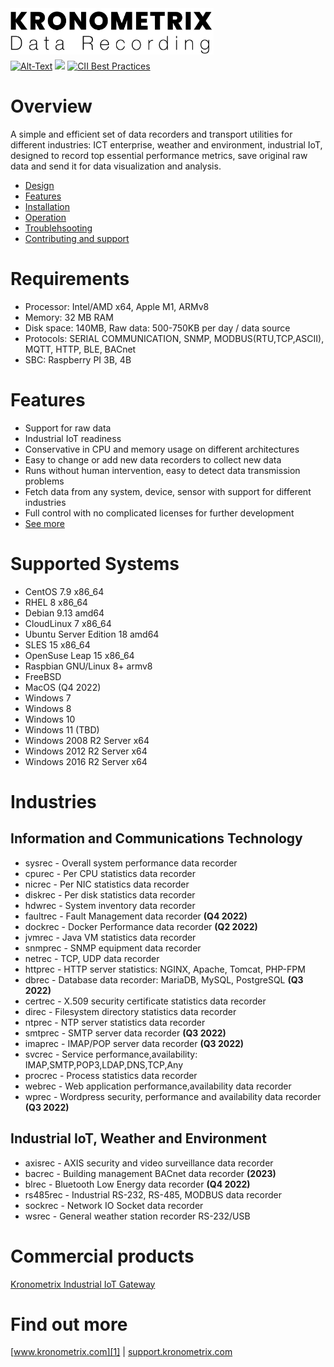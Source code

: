 <img src="/docs/img/KDR-Text.png" align="left" height="74" width="325" />
<br/><br/>
<br/><br/>

[![Alt-Text](https://img.shields.io/static/v1.svg?label=ver&message=1.13&color=success)](docs/start.md)
[![](https://img.shields.io/static/v1.svg?label=license&message=GPL2&color=blue)](LICENSE)
[![CII Best Practices](https://bestpractices.coreinfrastructure.org/projects/1855/badge)](https://bestpractices.coreinfrastructure.org/projects/1855)

# Overview

A simple and efficient set of data recorders and transport utilities for different industries: ICT enterprise, weather and environment, industrial IoT, designed to record top essential performance metrics, save original raw data and send it for data visualization and analysis.

* [Design](docs/design.md)
* [Features](docs/features.md)
* [Installation](docs/start.md)
* [Operation](docs/usage.md)
* [Troublehsooting](docs/troubleshooting.md)
* [Contributing and support](docs/contributing.md)

# Requirements

* Processor: Intel/AMD x64, Apple M1, ARMv8
* Memory: 32 MB RAM
* Disk space: 140MB, Raw data: 500-750KB per day / data source
* Protocols: SERIAL COMMUNICATION, SNMP, MODBUS(RTU,TCP,ASCII), MQTT, HTTP, BLE, BACnet
* SBC: Raspberry PI 3B, 4B

# Features

* Support for raw data
* Industrial IoT readiness
* Conservative in CPU and memory usage on different architectures 
* Easy to change or add new data recorders to collect new data 
* Runs without human intervention, easy to detect data transmission problems
* Fetch data from any system, device, sensor with support for different industries
* Full control with no complicated licenses for further development
* [See more](docs/features.md)

# Supported Systems

* CentOS 7.9 x86_64
* RHEL 8 x86_64
* Debian 9.13 amd64
* CloudLinux 7 x86_64
* Ubuntu Server Edition 18 amd64
* SLES 15 x86_64
* OpenSuse Leap 15 x86_64
* Raspbian GNU/Linux 8+ armv8
* FreeBSD
* MacOS (Q4 2022)
* Windows 7
* Windows 8
* Windows 10
* Windows 11 (TBD)
* Windows 2008 R2 Server x64
* Windows 2012 R2 Server x64
* Windows 2016 R2 Server x64

# Industries

## Information and Communications Technology

 * sysrec - Overall system performance data recorder
 * cpurec - Per CPU statistics data recorder
 * nicrec - Per NIC statistics data recorder
 * diskrec - Per disk statistics data recorder
 * hdwrec - System inventory data recorder
 * faultrec - Fault Management data recorder **(Q4 2022)**
 * dockrec - Docker Performance data recorder **(Q2 2022)**
 * jvmrec - Java VM statistics data recorder
 * snmprec - SNMP equipment data recorder
 * netrec - TCP, UDP data recorder
 * httprec - HTTP server statistics: NGINX, Apache, Tomcat, PHP-FPM
 * dbrec - Database data recorder: MariaDB, MySQL, PostgreSQL **(Q3 2022)**
 * certrec - X.509 security certificate statistics data recorder
 * direc - Filesystem directory statistics data recorder
 * ntprec - NTP server statistics data recorder
 * smtprec - SMTP server data recorder **(Q3 2022)**
 * imaprec - IMAP/POP server data recorder **(Q3 2022)**
 * svcrec - Service performance,availability: IMAP,SMTP,POP3,LDAP,DNS,TCP,Any
 * procrec - Process statistics data recorder
 * webrec - Web application performance,availability data recorder
 * wprec - Wordpress security, performance and availability data recorder **(Q3 2022)**

## Industrial IoT, Weather and Environment

 * axisrec - AXIS security and video surveillance data recorder
 * bacrec - Building management BACnet data recorder **(2023)**
 * blrec - Bluetooth Low Energy data recorder **(Q4 2022)**
 * rs485rec - Industrial RS-232, RS-485, MODBUS data recorder 
 * sockrec - Network IO Socket data recorder
 * wsrec - General weather station recorder RS-232/USB

# Commercial products

[Kronometrix Industrial IoT Gateway](https://www.kronometrix.com/products/iotgateway/)

# Find out more

[www.kronometrix.com][1] | [support.kronometrix.com][2]


[1]: https://www.kronometrix.com/data-fabric/recorders
[2]: https://support.kronometrix.com
